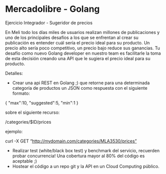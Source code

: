 # Mercadolibre - Golang

Ejercicio Integrador - Sugeridor de precios

En Meli todo los días miles de usuarios realizan millones de publicaciones y uno de los 
principales desafíos a los que se enfrentan al crear su publicación es entender cuál sería el 
precio ideal para su producto. Un precio alto sería poco competitivo, un precio bajo reduce 
sus ganancias. Tu desafío como nuevo Golang developer en nuestro team es facilitarle la 
toma de esta decisión creando una API que le sugiera el precio ideal para su producto. 

Detalles: 
 
- Crear una api REST en Golang ;) que retorne para una determinada categoría de 
productos un JSON como respuesta con el siguiente formato: 
 
{ 
   "max":10, 
   "suggested":5, 
   "min":1 
} 
 
sobre el siguiente recurso: 
 
/categories/$ID/prices 
 
ejemplo: 
 
curl -X GET “http://mydomain.com/categories/MLA3530/prices” 
 
- Realizar test (white/black box test) y benchmark del servicio, recuerden probar 
concurrencia! Una cobertura mayor al 80% del código es aceptable ;) 
- Hostear el código a un repo git y la API en un Cloud Computing público. 
 
